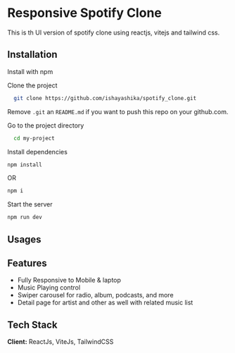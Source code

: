 
# Responsive Spotify Clone 
This is th UI version of spotify clone using reactjs, vitejs and tailwind css.


## Installation

Install with npm

Clone the project

```bash
  git clone https://github.com/ishayashika/spotify_clone.git
```

Remove `.git` an `README.md` if you want to push this repo on your github.com.

Go to the project directory

```bash
  cd my-project
```

Install dependencies

``` bash
npm install
```
OR 

```bash
npm i
```

Start the server

``` bash
npm run dev
```




## Usages


## Features

- Fully Responsive to Mobile & laptop
- Music Playing control
- Swiper carousel for radio, album, podcasts, and more
- Detail page for artist and other as well with related music list


## Tech Stack

**Client:** ReactJs, ViteJs, TailwindCSS


